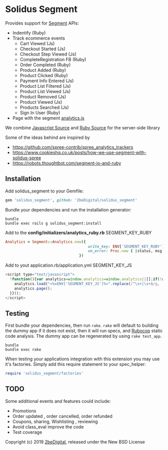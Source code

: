 Solidus Segment
==============

Provides support for [Segment](https://segment.com/docs/spec/) APIs: 
* Indentify (Ruby)
* Track ecommerce events 
    *  Cart Viewed (Js)
    *  Checkout Started (Js)
    *  Checkout Step Viewed (Js)
    *  CompleteRegistration FB (Ruby)
    *  Order Completed (Ruby)
    *  Product Added (Ruby)
    *  Product Clicked (Ruby)    
    *  Payment Info Entered (Js)
    *  Product List Filtered (Js)
    *  Product List Viewed (Js)
    *  Product Removed (Js)
    *  Product Viewed (Js)
    *  Products Searched (Js)
    *  Sign In User (Ruby)
* Page with the segment [analytics.js](https://segment.com/docs/sources/website/analytics.js/quickstart/) 

We combine [Javascript Source](https://segment.com/docs/sources/website/analytics.js/) and [Ruby Source](https://segment.com/docs/sources/server/ruby/) for the server-side library

Some of the ideas behind are inspired by 
* https://github.com/spree-contrib/spree_analytics_trackers
* https://www.cookieshq.co.uk/posts/how-we-use-segment-with-solidus-spree
* https://robots.thoughtbot.com/segment-io-and-ruby


Installation
------------

Add solidus_segment to your Gemfile:

```ruby
gem 'solidus_segment', github: '2beDigital/solidus_segment'
```

Bundle your dependencies and run the installation generator:

```shell
bundle
bundle exec rails g solidus_segment:install
```

Add to the **config/initializers/analytics_ruby.rb** SEGMENT_KEY_RUBY
  ```ruby
Analytics = Segment::Analytics.new({
                                       write_key: ENV['SEGMENT_KEY_RUBY'],
                                       on_error: Proc.new { |status, msg| print msg }
                                   })
  ```
  
  Add to yout application.rb/application.yml SEGMENT_KEY_JS
  ```javascript
  <script type="text/javascript">
    !function(){var analytics=window.analytics=window.analytics||[];if(!analytics.initialize)if(analytics.invoked)window.console&&console.error&&console.error("Segment snippet included twice.");else{analytics.invoked=!0;analytics.methods=["trackSubmit","trackClick","trackLink","trackForm","pageview","identify","reset","group","track","ready","alias","debug","page","once","off","on"];analytics.factory=function(t){return function(){var e=Array.prototype.slice.call(arguments);e.unshift(t);analytics.push(e);return analytics}};for(var t=0;t<analytics.methods.length;t++){var e=analytics.methods[t];analytics[e]=analytics.factory(e)}analytics.load=function(t,e){var n=document.createElement("script");n.type="text/javascript";n.async=!0;n.src="https://cdn.segment.com/analytics.js/v1/"+t+"/analytics.min.js";var a=document.getElementsByTagName("script")[0];a.parentNode.insertBefore(n,a);analytics._loadOptions=e};analytics.SNIPPET_VERSION="4.1.0";
      analytics.load("<%=ENV['SEGMENT_KEY_JS']%>".replace(/^\s+|\s+$/g, ''));
      analytics.page();
    }}();
  </script>
  ```

Testing
-------

First bundle your dependencies, then run `rake`. `rake` will default to building the dummy app if it does not exist, then it will run specs, and [Rubocop](https://github.com/bbatsov/rubocop) static code analysis. The dummy app can be regenerated by using `rake test_app`.

```shell
bundle
bundle exec rake
```

When testing your applications integration with this extension you may use it's factories.
Simply add this require statement to your spec_helper:

```ruby
require 'solidus_segment/factories'
```

TODO
-------
Some additional events and features could include:
* Promotions 
* Order updated , order cancelled, order refunded
* Coupons, sharing, Wishlisting , reviewing
* Avoid class_eval improve the code
* Test coverage


Copyright (c) 2019 [2beDigital](http://www.2bedigital.com/?utm_source=github), released under the New BSD License



